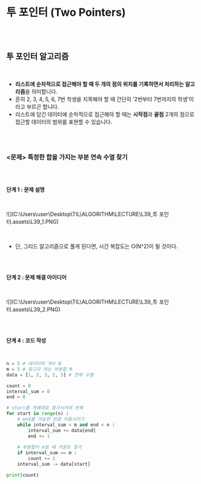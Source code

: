 # 투 포인터 (Two Pointers)

<br>

<br>

## 투 포인터 알고리즘

<br>

- **리스트에 순차적으로 접근해야 할 때 두 개의 점의 위치를 기록하면서 처리하는 알고리즘**을 의미합니다.
- 흔히 2, 3, 4, 5, 6, 7번 학생을 지목해야 할 때 간단히 '2번부터 7번까지의 학생'이라고 부르곤 합니다.
- 리스트에 담긴 데이터에 순차적으로 접근해야 할 때는 **시작점**과 **끝점** 2개의 점으로 접근할 데이터의 범위를 표현할 수 있습니다.

<br>

<br>

### <문제> 특정한 합을 가지는 부분 연속 수열 찾기

<br>

<br>

**단계 1 : 문제 설명**

<br>

![](C:\Users\user\Desktop\TIL\ALGORITHM\LECTURE\L39_투 포인터.assets\L39_1.PNG)

<br>

- 단, 그리드 알고리즘으로 풀게 된다면, 시간 복잡도는 O(N^2)이 될 것이다.

<br>

<br>

**단계 2 : 문제 해결 아이디어**

<br>

![](C:\Users\user\Desktop\TIL\ALGORITHM\LECTURE\L39_투 포인터.assets\L39_2.PNG)

<br>

<br>

**단계 4 : 코드 작성**

<br>

```python
n = 5 # 데이터의 개수 N
m = 5 # 찾고자 하는 부분합 M
data = [1, 2, 3, 2, 5] # 전체 수열

count = 0
interval_sum = 0
end = 0

# start를 차례대로 증가시키며 반복
for start in range(n) :
    # end를 가능한 만큼 이동시키기
    while interval_sum < m and end < n :
        interval_sum += data[end]
        end += 1
    
    # 부분합이 m일 때 카운트 증가
    if interval_sum == m :
        count += 1
    interval_sum -= data[start]

print(count)
```

<br>